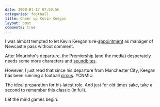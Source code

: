 ```yaml
---
date: 2008-01-17 07:59:56
categories: football
title: Cheer up Kevin Keegan
layout: post
comments: true
---
```

I was almost tempted to let Kevin Keegan's
re-[appointment](http://news.bbc.co.uk/sport1/hi/football/teams/n/newcastle_united/7192457.stm)
as manager of Newcastle pass without comment.

After Mourinho's departure, the Premiership (and the media) desperately
needs some more characters and
[soundbites](http://www.whoateallthepies.tv/2008/01/the_top_20_kevi.html).

However, I just read that since his departure from Manchester City,
Keegan has been running a football
[circus](http://sport.independent.co.uk/football/premier-league/article3345117.ece).
YCNMIU.

The ideal preparation for his latest role. And just for old times sake,
take a second to remember this classic (in full).

Let the mind games begin.

